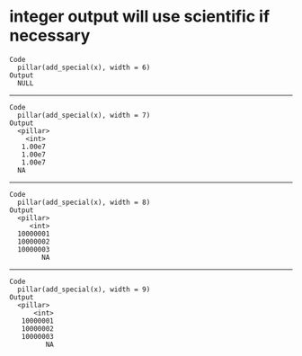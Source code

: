 # integer output will use scientific if necessary

    Code
      pillar(add_special(x), width = 6)
    Output
      NULL

---

    Code
      pillar(add_special(x), width = 7)
    Output
      <pillar>
        <int>
       1.00e7
       1.00e7
       1.00e7
      NA     

---

    Code
      pillar(add_special(x), width = 8)
    Output
      <pillar>
         <int>
      10000001
      10000002
      10000003
            NA

---

    Code
      pillar(add_special(x), width = 9)
    Output
      <pillar>
          <int>
       10000001
       10000002
       10000003
             NA

